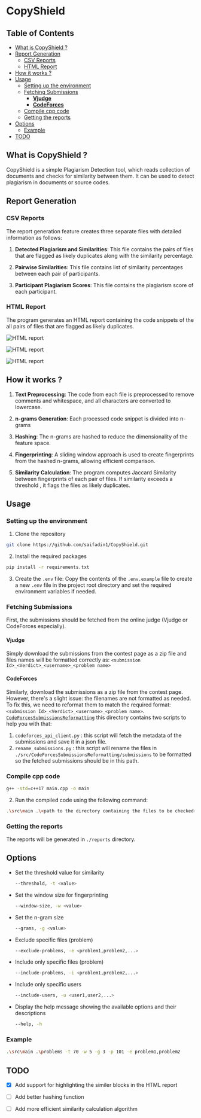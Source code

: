 # CopyShield

## Table of Contents

- [What is CopyShield ?](#what-is-copyshield-)
- [Report Generation](#report-generation)
  * [CSV Reports](#csv-reports)
  * [HTML Report](#html-report)
- [How it works ?](#how-it-works-)
- [Usage](#usage)
  * [Setting up the environment](#setting-up-the-environment)
  * [Fetching Submissions](#fetching-submissions)
    + [**Vjudge**](#--vjudge--)
    + [**CodeForces**](#--codeforces--)
  * [Compile cpp code](#compile-cpp-code)
  * [Getting the reports](#getting-the-reports)
- [Options](#options)
    * [Example](#example)
- [TODO](#todo)

## What is CopyShield ?

CopyShield is a simple Plagiarism Detection tool, which reads collection of documents and checks for similarity between them. It  can be used to detect plagiarism in documents or source codes.

## Report Generation

### CSV Reports

The report generation feature creates three separate files with detailed information as follows:

1. **Detected Plagiarism and Similarities**: This file contains the pairs of files that are flagged as likely duplicates along with the similarity percentage.

2. **Pairwise Similarities**: This file contains list of similarity percentages between each pair of participants.

3. **Participant Plagiarism Scores**: This file contains the plagiarism score of each participant.



### HTML Report

The program generates an HTML report containing the code snippets of the all pairs of files that are flagged as likely duplicates.

![HTML report](https://github.com/saifadin1/CopyShield/blob/main/res/image2.png)

![HTML report](https://github.com/saifadin1/CopyShield/blob/main/res/image4.png)

![HTML report](https://github.com/saifadin1/CopyShield/blob/main/res/image3.png)



## How it works ?

1. **Text Preprocessing**: The code from each file is preprocessed to remove comments and whitespace, and all characters are converted to lowercase.

2. **n-grams Generation**: Each processed code snippet is divided into n-grams 

3. **Hashing**: The n-grams are hashed to reduce the dimensionality of the feature space.

4. **Fingerprinting**: A sliding window approach is used to create fingerprints from the hashed n-grams, allowing efficient comparison.

5. **Similarity Calculation**: The program computes Jaccard Similarity between fingerprints of each pair of files. If similarity exceeds a threshold , it flags the files as likely duplicates.

## Usage

### Setting up the environment

1. Clone the repository

```bash
git clone https://github.com/saifadin1/CopyShield.git
```

2. Install the required packages

```bash
pip install -r requirements.txt
```

3. Create the `.env` file: Copy the contents of the `.env.example` file to create a new `.env` file in the project root directory and set the required environment variables if needed.




### Fetching Submissions

First, the submissions should be fetched from the online judge (Vjudge or CodeForces especially).

#### **Vjudge**

 Simply download the submissions from the contest page as a zip file and files names will be formatted correctly as: `<submission Id>_<Verdict>_<username>_<problem name>`

#### **CodeForces**

Similarly, download the submissions as a zip file from the contest page. However, there's a slight issue: the filenames are not formatted as needed. To fix this, we need to reformat them to match the required format:` <submission Id>_<Verdict>_<username>_<problem name>`.
[`CodeForcesSubmissionsReformatting`](https://github.com/saifadin1/CopyShield/tree/main/src/CodeForcesSubmissionsReformatting)
this directory contains two scripts to help you with that:
1. `codeforces_api_client.py` : this script will fetch the metadata of the submissions and save it in a json file.
2. `rename_submissions.py` : this script will rename the files in  `./src/CodeForcesSubmissionsReformatting/submissions` to be formatted so the fetched submissions should be in this path.



### Compile cpp code

```bash
g++ -std=c++17 main.cpp -o main
```

2. Run the compiled code using the following command:
```bash
.\src\main .\<path to the directory containing the files to be checked>
```

### Getting the reports

The reports will be generated in `./reports` directory. 


## Options 

* Set the threshold value for similarity
    ```bash
    --threshold, -t <value>
    ```

* Set the window size for fingerprinting
    ```bash
    --window-size, -w <value>
    ```

* Set the n-gram size
    ```bash
    --grams, -g <value>
    ```

* Exclude specific files (problem) 
    ```bash
    --exclude-problems, -e <problem1,problem2,...>
    ```

* Include only specific files (problem)
    ```bash
    --include-problems, -i <problem1,problem2,...>
    ```

* Include only specific users
    ```bash
    --include-users, -u <user1,user2,...>
    ```

* Display the help message showing the available options and their descriptions
    ```bash
    --help, -h
    ```

### Example

```bash
.\src\main .\problems -t 70 -w 5 -g 3 -p 101 -e problem1,problem2
```

## TODO

- [x] Add support for highlighting the similer blocks in the HTML report
- [ ] Add better hashing function
- [ ] Add more efficient similarity calculation algorithm







